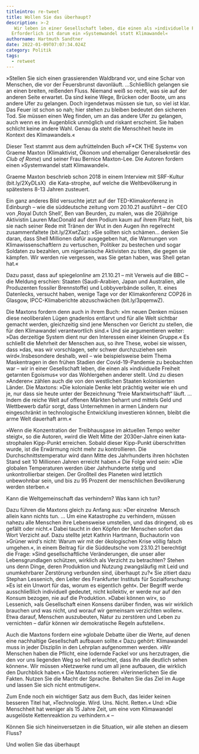 ```yaml
---
titleintro: re-tweet
title: Wollen Sie das überhaupt?
description: >-2
   Wir leben in einer Gesellschaft leben, die einen als »individuelle Freiheit getarnten Egoismus« vor das Wohlergehen anderer stellt.
  Erforderlich ist darum ein »Systemwandel statt Klimawandel«
authorname: Hartmuth Sandtner
date: 2022-01-09T07:07:34.024Z
category: Politik
tags:
  - retweet
---
```

»Stellen Sie sich einen grassierenden Waldbrand vor, und eine Schar von Menschen, die vor der Feuersbrunst davonläuft. ...Schließlich gelangen sie an einen breiten, reißenden Fluss. Niemand weiß so recht, was sie auf der anderen Seite erwartet. Da sind keine Wege, Brücken oder Boote, um ans andere Ufer zu gelangen. Doch irgendetwas müssen sie tun, so viel ist klar. Das Feuer ist schon so nah; hier stehen zu bleiben bedeutet den sicheren Tod. Sie müssen einen Weg finden, um an das andere Ufer zu gelangen, auch wenn es im Augenblick unmöglich und riskant erscheint. Sie haben schlicht keine andere Wahl. Genau da steht die Menschheit heute im Kontext des Klimawandels.«

Dieser Text stammt aus dem aufrüttelnden Buch »F*CK THE System« von Graeme Maxton (Klimaktivist, Ökonom und ehemaliger Generalsekretär des *Club of Rome*) und seiner Frau Bernice Maxton-Lee. Die Autoren fordern einen »Systemwandel statt Klimawandel«. 

Graeme Maxton beschrieb schon 2018 in einem Interview mit SRF-Kultur  (bit.ly/2XyDLsX)  die Kata-strophe, auf welche die Weltbevölkerung in spätestens 8-13 Jahren zusteuert. 

Ein ganz anderes Bild versuchte jetzt auf der TED-Klimakonferenz in Edinburgh – wie die süddeutsche zeitung vom 20.10.21 ausführt – der CEO von ‚Royal Dutch Shell‘, Ben van Beurden, zu malen, was die 20jährige Aktivistin Lauren MacDonald auf dem Podium kaum auf ihrem Platz hielt, bis sie nach seiner Rede mit Tränen der Wut in den Augen ihn regelrecht zusammenfaltete (bit.ly/2XwtZaz): »Sie sollten sich schämen… denken Sie daran, dass Shell Millionen dafür ausgegeben hat, die Warnungen von Klimawissenschaftlern zu vertuschen, Politiker zu bestechen und sogar Soldaten zu bezahlen, um nigerianische Aktivisten zu töten, die gegen sie kämpfen. Wir werden nie vergessen, was Sie getan haben, was Shell getan hat.«

Dazu passt, dass auf spiegel*online* am 21.10.21 – mit Verweis auf die BBC – die Meldung erschien: Staaten (Saudi-Arabien, Japan und Australien, alle Produzenten fossiler Brennstoffe) und Lobbyverbände sollen, lt. eines Datenlecks, versucht haben, wenige Tage vor der Klimakonferenz COP26 in Glasgow, IPCC-Klimaberichte abzuschwächen (bit.ly/3pqemwZ).

Die Maxtons fordern denn auch in ihrem Buch: »Im neuen Denken müssen diese neoliberalen Lügen gnadenlos entlarvt und für alle Welt sichtbar gemacht werden, gleichzeitig sind jene Menschen vor Gericht zu stellen, die für den Klimawandel verantwortlich sind.« Und sie argumentieren weiter: »Das derzeitige System dient nur den Interessen einer kleinen Gruppe.« Es schließt die Mehrheit der Menschen aus, so ihre These, wobei sie wissen, dass »das, was wir vorschlagen, sehr schwer durchzuziehen sein wird«.Insbesondere deshalb, weil – wie beispielsweise beim Thema Maskentragen in den frühen Stadien der Covid-19-Pandemie zu beobachten war – wir in einer Gesellschaft leben, die einen als »individuelle Freiheit getarnten Egoismus« vor das Wohlergehen anderer stellt. Und zu diesen »Anderen« zählen auch die von den westlichen Staaten kolonisierten Länder. Die Maxtons: »Die koloniale Denke lebt prächtig weiter wie eh und je, nur dass sie heute unter der Bezeichnung “freie Marktwirtschaft“ läuft. ... Indem die reiche Welt auf offenen Märkten beharrt und mittels Geld und Wettbewerb dafür sorgt, dass Unternehmen in armen Ländern nur eingeschränkt in technologische Entwicklung investieren können, bleibt die arme Welt dauerhaft arm.«

»Wenn die Konzentration der Treibhausgase im aktuellen Tempo weiter steigt«, so die Autoren, »wird die Welt Mitte der 2030er-Jahre einen kata-\
strophalen Kipp-Punkt erreichen. Sobald dieser Kipp-Punkt überschritten wurde, ist die Erwärmung nicht mehr zu kontrollieren. Die Durchschnittstemperatur wird dann Mitte des Jahrhunderts ihren höchsten Stand seit 10 Millionen Jahren erreicht haben.« Die Folge wird sein: »Die globalen Temperaturen werden über Jahrhunderte stetig und unkontrollierbar steigen. Der Großteil des Planeten wird letztlich unbewohnbar sein, und bis zu 95 Prozent der menschlichen Bevölkerung werden sterben.«

Kann die Weltgemeinschaft das verhindern? Was kann ich tun?

Dazu führen die Maxtons gleich zu Anfang aus: »Der einzelne  Mensch allein kann nichts tun. ... Um eine Katastrophe zu verhindern, müssen nahezu alle Menschen ihre Lebensweise umstellen, und das dringend, ob es gefällt oder nicht.« Dabei taucht in den Köpfen der Menschen sofort das Wort Verzicht auf. Dazu stellte jetzt Kathrin Hartmann, Buchautorin von »Grüner wird‘s nicht: Warum wir mit der ökologischen Krise völlig falsch umgehen.«, in einem Beitrag für die Süddeutsche vom 23.10.21 berechtigt die Frage: »Sind gesellschaftliche Veränderungen, die unser aller Lebensgrundlagen schützen, wirklich als Verzicht zu betrachten? Stehen uns denn Dinge, deren Produktion und Nutzung zwangsläufig mit Leid und unumkehrbarer Zerstörung verbunden sind, überhaupt zu?« Sie zitiert dazu Stephan Lessenich, den Leiter des Frankfurter Instituts für Sozialforschung: »Es ist ein Unwort für das, worum es eigentlich geht«. Der Begriff werde ausschließlich individuell gedeutet, nicht kollektiv, er werde nur auf den Konsum bezogen, nie auf die Produktion. »Dabei können wir«, so Lessenich, »als Gesellschaft einen Konsens darüber finden, was wir wirklich brauchen und was nicht, und worauf wir gemeinsam verzichten wollen«. Etwa darauf, Menschen auszubeuten, Natur zu zerstören und Leben zu vernichten – dafür können wir demokratische Regeln aufstellen«. 

Auch die Maxtons fordern eine »globale Debatte über die Werte, auf denen eine nachhaltige Gesellschaft aufbauen sollte.« Dazu gehört: Klimawandel muss in jeder Disziplin in den Lehrplan aufgenommen werden. »Wir Menschen haben die Pflicht, eine lodernde Fackel vor uns herzutragen, die den vor uns liegenden Weg so hell erleuchtet, dass ihn alle deutlich sehen können«. Wir müssen »Netzwerke rund um all jene aufbauen, die wirklich den Durchblick haben.« Die Maxtons notieren: »Verinnerlichen Sie die Fakten. Nutzen Sie die Macht der Sprache. Behalten Sie das Ziel im Auge und lassen Sie sich nicht entmutigen«. 

Zum Ende noch ein wichtiger Satz aus dem Buch, das leider keinen besseren Titel hat, »Technologie. Wird. Uns. Nicht. Retten.« Und: »Die Menschheit hat weniger als 15 Jahre Zeit, um eine vom Klimawandel ausgelöste Kettenreaktion zu verhindern.« –

Können Sie sich hineinversetzen in die Situation, wir alle stehen an diesem Fluss?

Und wollen Sie das überhaupt
